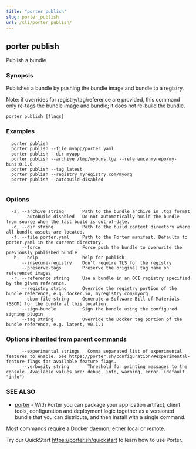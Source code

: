 ```yaml
---
title: "porter publish"
slug: porter_publish
url: /cli/porter_publish/
---
```

## porter publish

Publish a bundle

### Synopsis

Publishes a bundle by pushing the bundle image and bundle to a registry.

Note: if overrides for registry/tag/reference are provided, this command only re-tags the bundle image and bundle; it does not re-build the bundle.

```
porter publish [flags]
```

### Examples

```
  porter publish
  porter publish --file myapp/porter.yaml
  porter publish --dir myapp
  porter publish --archive /tmp/mybuns.tgz --reference myrepo/my-buns:0.1.0
  porter publish --tag latest
  porter publish --registry myregistry.com/myorg
  porter publish --autobuild-disabled
		
```

### Options

```
  -a, --archive string       Path to the bundle archive in .tgz format
      --autobuild-disabled   Do not automatically build the bundle from source when the last build is out-of-date.
  -d, --dir string           Path to the build context directory where all bundle assets are located.
  -f, --file porter.yaml     Path to the Porter manifest. Defaults to porter.yaml in the current directory.
      --force                Force push the bundle to overwrite the previously published bundle
  -h, --help                 help for publish
      --insecure-registry    Don't require TLS for the registry
      --preserve-tags        Preserve the original tag name on referenced images
  -r, --reference string     Use a bundle in an OCI registry specified by the given reference.
      --registry string      Override the registry portion of the bundle reference, e.g. docker.io, myregistry.com/myorg
      --sbom-file string     Generate a Software Bill of Materials (SBOM) for the bundle at this location.
      --sign-bundle          Sign the bundle using the configured signing plugin
      --tag string           Override the Docker tag portion of the bundle reference, e.g. latest, v0.1.1
```

### Options inherited from parent commands

```
      --experimental strings   Comma separated list of experimental features to enable. See https://porter.sh/configuration/#experimental-feature-flags for available feature flags.
      --verbosity string       Threshold for printing messages to the console. Available values are: debug, info, warning, error. (default "info")
```

### SEE ALSO

* [porter](/cli/porter/)	 - With Porter you can package your application artifact, client tools, configuration and deployment logic together as a versioned bundle that you can distribute, and then install with a single command.

Most commands require a Docker daemon, either local or remote.

Try our QuickStart https://porter.sh/quickstart to learn how to use Porter.


